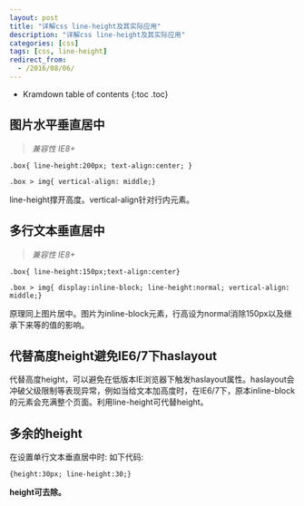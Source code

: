 ```yaml
---
layout: post
title: "详解css line-height及其实际应用"
description: "详解css line-height及其实际应用"
categories: [css]
tags: [css, line-height]
redirect_from:
  - /2016/08/06/
---
```


* Kramdown table of contents
{:toc .toc}

## 图片水平垂直居中

> *兼容性 IE8+*

`.box{ line-height:200px; text-align:center; }`

`.box > img{ vertical-align: middle;}`

line-height撑开高度。vertical-align针对行内元素。


## 多行文本垂直居中

> *兼容性 IE8+*

`.box{ line-height:150px;text-align:center}`

`.box > img{ display:inline-block; line-height:normal; vertical-align: middle;}`

原理同上图片居中。图片为inline-block元素，行高设为normal消除150px以及继承下来等的值的影响。


## 代替高度height避免IE6/7下haslayout

代替高度height，可以避免在低版本IE浏览器下触发haslayout属性。haslayout会冲破父级限制等表现异常，例如当给文本加高度时，在IE6/7下，原本inline-block的元素会充满整个页面。利用line-height可代替height。

## 多余的height

在设置单行文本垂直居中时:
如下代码:

`{height:30px; line-height:30;}`

**height可去除。**
